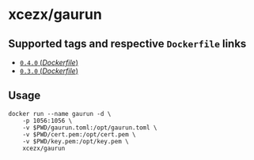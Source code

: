 # xcezx/gaurun

## Supported tags and respective `Dockerfile` links

- [`0.4.0` (*Dockerfile*)](https://github.com/xcezx/docker-gaurun/blob/0.4.0/Dockerfile)
- [`0.3.0` (*Dockerfile*)](https://github.com/xcezx/docker-gaurun/blob/0.3.0/Dockerfile)

## Usage

```
docker run --name gaurun -d \
    -p 1056:1056 \
    -v $PWD/gaurun.toml:/opt/gaurun.toml \
    -v $PWD/cert.pem:/opt/cert.pem \
    -v $PWD/key.pem:/opt/key.pem \
    xcezx/gaurun
```
